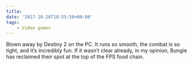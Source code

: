 ```yaml
---
title:
date: '2017-10-28T18:55:58+00:00'
tags:
    - Video games
---
```


Blown away by Destiny 2 on the PC. It runs so smooth, the combat is so tight, and it’s incredibly fun. If it wasn’t clear already, in my opinion, Bungie has reclaimed their spot at the top of the FPS food chain.